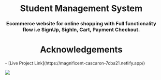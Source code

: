 <h1 align="center">Student Management System</h1>
<h3 align="center">Ecommerce website for online shopping with Full functionality flow i.e SignUp, SighIn, Cart, Payment Checkout.</h3>
<h1 align="center">Acknowledgements</h1>
- [Live Project Link](https://magnificent-cascaron-7cba21.netlify.app/)

<img src="https://bhatteryash.github.io/images/Project_2.PNG"></img>

